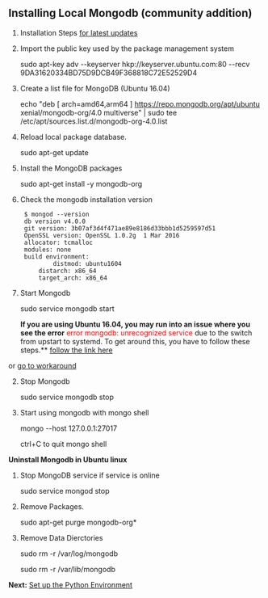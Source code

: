 ## Installing Local Mongodb (community addition)

1. Installation Steps [for latest updates](https://docs.mongodb.com/manual/tutorial/install-mongodb-on-ubuntu/)

1. Import the public key used by the package management system

	sudo apt-key adv --keyserver hkp://keyserver.ubuntu.com:80 --recv 9DA31620334BD75D9DCB49F368818C72E52529D4
	
1. Create a list file for MongoDB (Ubuntu 16.04)

	echo "deb [ arch=amd64,arm64 ] https://repo.mongodb.org/apt/ubuntu xenial/mongodb-org/4.0 multiverse" | sudo tee /etc/apt/sources.list.d/mongodb-org-4.0.list
	
1. Reload local package database.
	
	sudo apt-get update
	
1. Install the MongoDB packages
	
	sudo apt-get install -y mongodb-org
	
1. Check the mongodb installation version

		$ mongod --version	
		db version v4.0.0
		git version: 3b07af3d4f471ae89e8186d33bbb1d5259597d51
		OpenSSL version: OpenSSL 1.0.2g  1 Mar 2016
		allocator: tcmalloc
		modules: none
		build environment:
	    		distmod: ubuntu1604
	    	distarch: x86_64
	    	target_arch: x86_64
	
1. Start Mongodb 
	
	sudo service mongodb start
	
	**If you are using Ubuntu 16.04, you may run into an issue where you see the error**
<font color="red">error mongodb: unrecognized service</font> due to the switch from upstart to systemd. To get around this, you have to follow these steps.** [follow the link here](https://www.techrepublic.com/article/how-to-install-mongodb-community-edition-on-ubuntu-linux/)
	
or 
[go to workaround](mongodb-install-workaround.md)
 
	
2. Stop Mongodb
	
	sudo service mongodb stop
	
3. Start using mongodb with mongo shell
	
	mongo --host 127.0.0.1:27017
	
  	ctrl+C to quit mongo shell
	
**Uninstall Mongodb in Ubuntu linux**

1.	Stop MongoDB service if service is online
	
	sudo service mongod stop
	
2. Remove Packages.
	
	sudo apt-get purge mongodb-org*
	
3. Remove Data Dierctories

	sudo rm -r /var/log/mongodb
	
	sudo rm -r /var/lib/mongodb
	
**Next:** [Set up the Python Environment](02-Environment.md)
